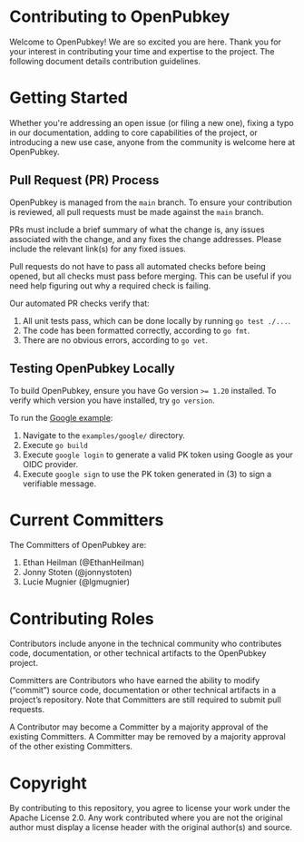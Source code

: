 # Contributing to OpenPubkey

Welcome to OpenPubkey! We are so excited you are here. Thank you for your interest in contributing your time and expertise to the project. The following document details contribution guidelines.

# Getting Started

Whether you're addressing an open issue (or filing a new one), fixing a typo in our documentation, adding to core capabilities of the project, or introducing a new use case, anyone from the community is welcome here at OpenPubkey.

## Pull Request (PR) Process

OpenPubkey is managed from the `main` branch. To ensure your contribution is reviewed, all pull requests must be made against the `main` branch.

PRs must include a brief summary of what the change is, any issues associated with the change, and any fixes the change addresses. Please include the relevant link(s) for any fixed issues. 

Pull requests do not have to pass all automated checks before being opened, but all checks must pass before merging. This can be useful if you need help figuring out why a required check is failing.

Our automated PR checks verify that:
 1. All unit tests pass, which can be done locally by running `go test ./...`.
 2. The code has been formatted correctly, according to `go fmt`.
 3. There are no obvious errors, according to `go vet`.

## Testing OpenPubkey Locally

To build OpenPubkey, ensure you have Go version `>= 1.20` installed. To verify which version you have installed, try `go version`.

To run the [Google example](https://github.com/openpubkey/openpubkey/tree/main/examples/google):
 1. Navigate to the `examples/google/` directory. 
 2. Execute `go build`
 3. Execute `google login` to generate a valid PK token using Google as your OIDC provider.
 4. Execute `google sign` to use the PK token generated in (3) to sign a verifiable message.

# Current Committers

The Committers of OpenPubkey are:
1. Ethan Heilman (@EthanHeilman)
2. Jonny Stoten (@jonnystoten)
3. Lucie Mugnier (@lgmugnier)

# Contributing Roles

Contributors include anyone in the technical community who contributes code, documentation, or other technical artifacts to the OpenPubkey project.

Committers are Contributors who have earned the ability to modify (“commit”) source code, documentation or other technical artifacts in a project’s repository. Note that Committers are still required to submit pull requests.

A Contributor may become a Committer by a majority approval of the existing Committers. A Committer may be removed by a majority approval of the other existing Committers.

# Copyright

By contributing to this repository, you agree to license your work under the Apache License 2.0. Any work contributed where you are not the original author must display a license header with the original author(s) and source.
